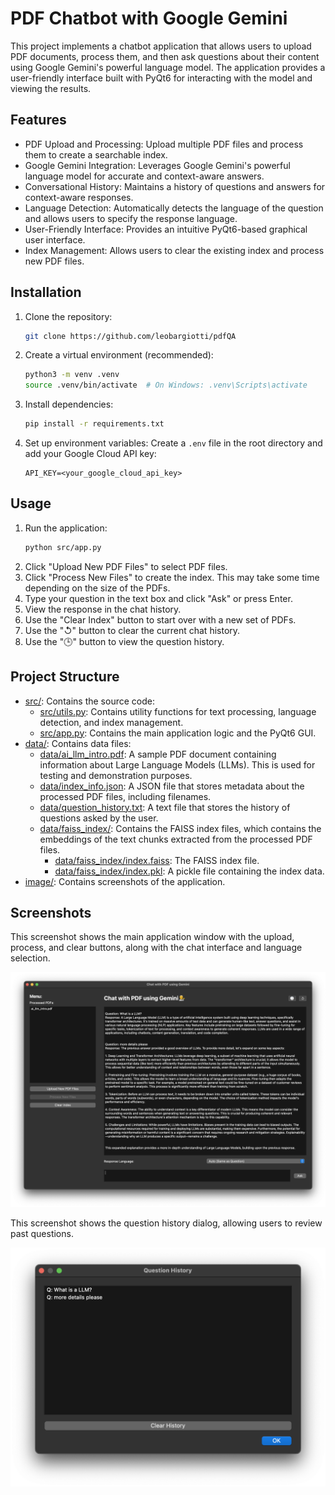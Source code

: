 # PDF Chatbot with Google Gemini

This project implements a chatbot application that allows users to upload PDF documents, process them, and then ask questions about their content using Google Gemini's powerful language model.  The application provides a user-friendly interface built with PyQt6 for interacting with the model and viewing the results.

## Features

- PDF Upload and Processing: Upload multiple PDF files and process them to create a searchable index.
- Google Gemini Integration:  Leverages Google Gemini's powerful language model for accurate and context-aware answers.
- Conversational History: Maintains a history of questions and answers for context-aware responses.
- Language Detection: Automatically detects the language of the question and allows users to specify the response language.
- User-Friendly Interface:  Provides an intuitive PyQt6-based graphical user interface.
- Index Management: Allows users to clear the existing index and process new PDF files.


## Installation

1.  Clone the repository:
    ```bash
    git clone https://github.com/leobargiotti/pdfQA
    ```
2.  Create a virtual environment (recommended):
    ```bash
    python3 -m venv .venv
    source .venv/bin/activate  # On Windows: .venv\Scripts\activate
    ```
3.  Install dependencies:
    ```bash
    pip install -r requirements.txt
    ```
4.  Set up environment variables: Create a `.env` file in the root directory and add your Google Cloud API key:
    ```
    API_KEY=<your_google_cloud_api_key>
    ```


## Usage

1.  Run the application:
    ```bash
    python src/app.py
    ```
2.  Click "Upload New PDF Files" to select PDF files.
3.  Click "Process New Files" to create the index.  This may take some time depending on the size of the PDFs.
4.  Type your question in the text box and click "Ask" or press Enter.
5.  View the response in the chat history.
6.  Use the "Clear Index" button to start over with a new set of PDFs.
7.  Use the "↺" button to clear the current chat history.
8.  Use the "🕒" button to view the question history.


## Project Structure

- [src/](./src): Contains the source code:
  -   [src/utils.py](./src/utils.py): Contains utility functions for text processing, language detection, and index management.  
  -   [src/app.py](./src/app.py): Contains the main application logic and the PyQt6 GUI. 
-    [data/](./data): Contains data files:
     -   [data/ai_llm_intro.pdf](./data/ai_llm_intro.pdf):  A sample PDF document containing information about Large Language Models (LLMs).  This is used for testing and demonstration purposes.
     -   [data/index_info.json](./data/index_info.json): A JSON file that stores metadata about the processed PDF files, including filenames.
     -   [data/question_history.txt](./data/question_history.txt): A text file that stores the history of questions asked by the user.
     -    [data/faiss_index/](./data/faiss_index/): Contains the FAISS index files, which contains the embeddings of the text chunks extracted from the processed PDF files.
          -   [data/faiss_index/index.faiss](./data/faiss_index/index.faiss): The FAISS index file. 
          -   [data/faiss_index/index.pkl](./data/faiss_index/index.pkl): A pickle file containing the index data. 
-   [image/](./image): Contains screenshots of the application.




## Screenshots

This screenshot shows the main application window with the upload, process, and clear buttons, along with the chat interface and language selection.

![app.png](./image/app.png)

This screenshot shows the question history dialog, allowing users to review past questions.
<p align="center">
    <img src="./image/history.png" alt="output" width="700"/>
</p>

